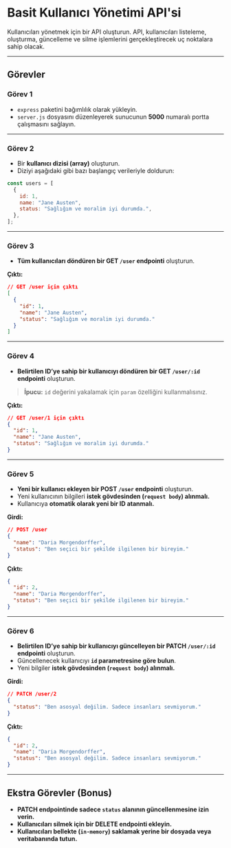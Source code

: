 # Basit Kullanıcı Yönetimi API'si  

Kullanıcıları yönetmek için bir API oluşturun. API, kullanıcıları listeleme, oluşturma, güncelleme ve silme işlemlerini gerçekleştirecek uç noktalara sahip olacak.  

---

## **Görevler**  

### **Görev 1**  

- `express` paketini bağımlılık olarak yükleyin.  
- `server.js` dosyasını düzenleyerek sunucunun **5000** numaralı portta çalışmasını sağlayın.  

---

### **Görev 2**  

- Bir **kullanıcı dizisi (array)** oluşturun.  
- Diziyi aşağıdaki gibi bazı başlangıç verileriyle doldurun:  

```js
const users = [
  {
    id: 1,
    name: "Jane Austen",
    status: "Sağlığım ve moralim iyi durumda.",
  },
];
```

---

### **Görev 3**  

- **Tüm kullanıcıları döndüren bir GET `/user` endpointi** oluşturun.  

**Çıktı:**  

```json
// GET /user için çıktı
[
  {
    "id": 1,
    "name": "Jane Austen",
    "status": "Sağlığım ve moralim iyi durumda."
  }
]
```

---

### **Görev 4**  

- **Belirtilen ID’ye sahip bir kullanıcıyı döndüren bir GET `/user/:id` endpointi** oluşturun.  

> **İpucu:** `id` değerini yakalamak için `param` özelliğini kullanmalısınız.  

**Çıktı:**  

```json
// GET /user/1 için çıktı
{
  "id": 1,
  "name": "Jane Austen",
  "status": "Sağlığım ve moralim iyi durumda."
}
```

---

### **Görev 5**  

- **Yeni bir kullanıcı ekleyen bir POST `/user` endpointi** oluşturun.  
- Yeni kullanıcının bilgileri **istek gövdesinden (`request body`) alınmalı.**  
- Kullanıcıya **otomatik olarak yeni bir ID atanmalı.**  

**Girdi:**  

```json
// POST /user
{
  "name": "Daria Morgendorffer",
  "status": "Ben seçici bir şekilde ilgilenen bir bireyim."
}
```

**Çıktı:**  

```json
{
  "id": 2,
  "name": "Daria Morgendorffer",
  "status": "Ben seçici bir şekilde ilgilenen bir bireyim."
}
```

---

### **Görev 6**  

- **Belirtilen ID’ye sahip bir kullanıcıyı güncelleyen bir PATCH `/user/:id` endpointi** oluşturun.  
- Güncellenecek kullanıcıyı **`id` parametresine göre bulun**.  
- Yeni bilgiler **istek gövdesinden (`request body`) alınmalı.**  

**Girdi:**  

```json
// PATCH /user/2
{
  "status": "Ben asosyal değilim. Sadece insanları sevmiyorum."
}
```

**Çıktı:**  

```json
{
  "id": 2,
  "name": "Daria Morgendorffer",
  "status": "Ben asosyal değilim. Sadece insanları sevmiyorum."
}
```

---

## **Ekstra Görevler (Bonus)**  

- **PATCH endpointinde sadece `status` alanının güncellenmesine izin verin.**  
- **Kullanıcıları silmek için bir DELETE endpointi ekleyin.**  
- **Kullanıcıları bellekte (`in-memory`) saklamak yerine bir dosyada veya veritabanında tutun.**  
